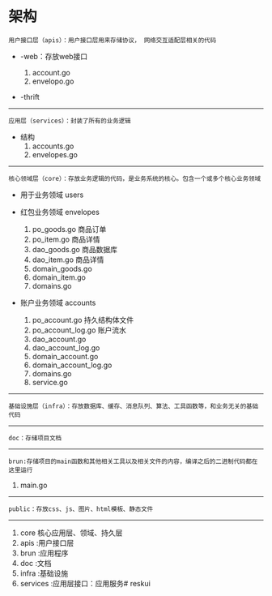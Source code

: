 # 架构
    用户接口层（apis）：用户接口层用来存储协议， 网络交互适配层相关的代码
* -web：存放web接口
  1. account.go
  2. envelopo.go
  
* -thrift

    
-------

    应用层（services）：封装了所有的业务逻辑
* 结构
  1. accounts.go
  2. envelopes.go

-------
    核心领域层（core）：存放业务逻辑的代码，是业务系统的核心。包含一个或多个核心业务领域
* 用于业务领域 users
* 红包业务领域 envelopes
  1. po_goods.go 商品订单
  2. po_item.go 商品详情
  3. dao_goods.go 商品数据库
  4. dao_item.go 商品详情
  5. domain_goods.go
  6. domain_item.go
  7. domains.go
  
  
* 账户业务领域 accounts
  1. po_account.go 持久结构体文件
  2. po_account_log.go 账户流水
  1. dao_account.go
  2. dao_account_log.go
  1. domain_account.go
  2. domain_account_log.go
  3. domains.go
  1. service.go

-------
    基础设施层（infra）：存放数据库、缓存、消息队列、算法、工具函数等，和业务无关的基础代码
    
-------
    doc：存储项目文档
    
-------
    brun:存储项目的main函数和其他相关工具以及相关文件的内容，编译之后的二进制代码都在这里运行
1. main.go
-------
    public：存放css、js、图片、html模板、静态文件
    
------- 
1. core 核心应用层、领域、持久层
2. apis :用户接口层
3. brun :应用程序
4. doc :文档
5. infra :基础设施
6. services :应用层接口：应用服务# reskui

